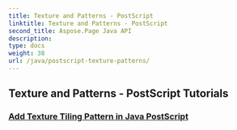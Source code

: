 ```yaml
---
title: Texture and Patterns - PostScript
linktitle: Texture and Patterns - PostScript
second_title: Aspose.Page Java API
description: 
type: docs
weight: 38
url: /java/postscript-texture-patterns/
---
```


## Texture and Patterns - PostScript Tutorials
### [Add Texture Tiling Pattern in Java PostScript](./add-texture-tiling-pattern/)
